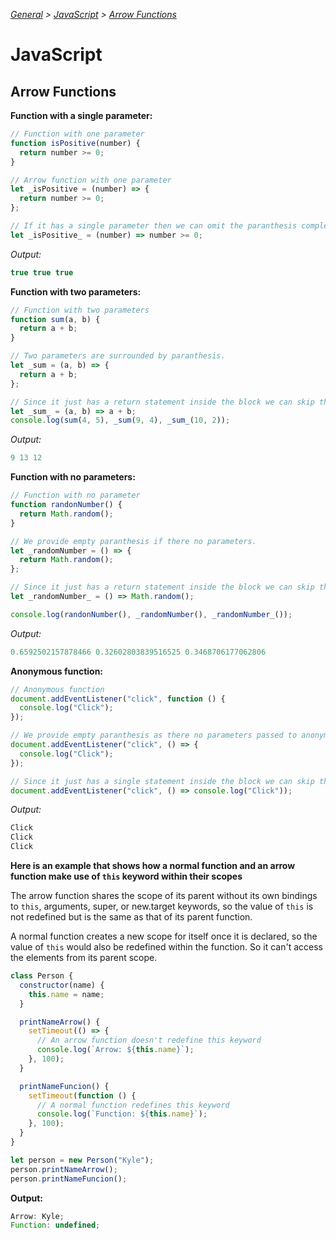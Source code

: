 _[General](../README.md) > [JavaScript](./main.md) > [Arrow Functions](./ArrowFunctions.md)_

# **JavaScript**

## **Arrow Functions**

**Function with a single parameter:**

```javascript
// Function with one parameter
function isPositive(number) {
  return number >= 0;
}

// Arrow function with one parameter
let _isPositive = (number) => {
  return number >= 0;
};

// If it has a single parameter then we can omit the paranthesis completely and since it just has a return statement inside the block we can skip that and everything after => is considered as a return statement.
let _isPositive_ = (number) => number >= 0;
```

_Output:_

```javascript
true true true
```

**Function with two parameters:**

```javascript
// Function with two parameters
function sum(a, b) {
  return a + b;
}

// Two parameters are surrounded by paranthesis.
let _sum = (a, b) => {
  return a + b;
};

// Since it just has a return statement inside the block we can skip that retunr and everything after => is considered as a return statement.
let _sum_ = (a, b) => a + b;
console.log(sum(4, 5), _sum(9, 4), _sum_(10, 2));
```

_Output:_

```javascript
9 13 12
```

**Function with no parameters:**

```javascript
// Function with no parameter
function randonNumber() {
  return Math.random();
}

// We provide empty paranthesis if there no parameters.
let _randomNumber = () => {
  return Math.random();
};

// Since it just has a return statement inside the block we can skip that return and everything after => is considered as a return statement here.
let _randomNumber_ = () => Math.random();

console.log(randonNumber(), _randomNumber(), _randomNumber_());
```

_Output:_

```javascript
0.6592502157878466 0.32602803839516525 0.3468706177062806
```

**Anonymous function:**

```javascript
// Anonymous function
document.addEventListener("click", function () {
  console.log("Click");
});

// We provide empty paranthesis as there no parameters passed to anonymous function.
document.addEventListener("click", () => {
  console.log("Click");
});

// Since it just has a single statement inside the block we can skip the curly braces.
document.addEventListener("click", () => console.log("Click"));
```

_Output:_

```javascript
Click
Click
Click
```

**Here is an example that shows how a normal function and an arrow function make use of `this` keyword within their scopes**

The arrow function shares the scope of its parent without its own bindings to `this`, arguments, super, or new.target keywords, so the value of `this` is not redefined but is the same as that of its parent function.

A normal function creates a new scope for itself once it is declared, so the value of `this` would also be redefined within the function. So it can't access the elements from its parent scope.

```javascript
class Person {
  constructor(name) {
    this.name = name;
  }

  printNameArrow() {
    setTimeout(() => {
      // An arrow function doesn't redefine this keyword
      console.log(`Arrow: ${this.name}`);
    }, 100);
  }

  printNameFuncion() {
    setTimeout(function () {
      // A normal function redefines this keyword
      console.log(`Function: ${this.name}`);
    }, 100);
  }
}

let person = new Person("Kyle");
person.printNameArrow();
person.printNameFuncion();
```

**Output:**

```javascript
Arrow: Kyle;
Function: undefined;
```
